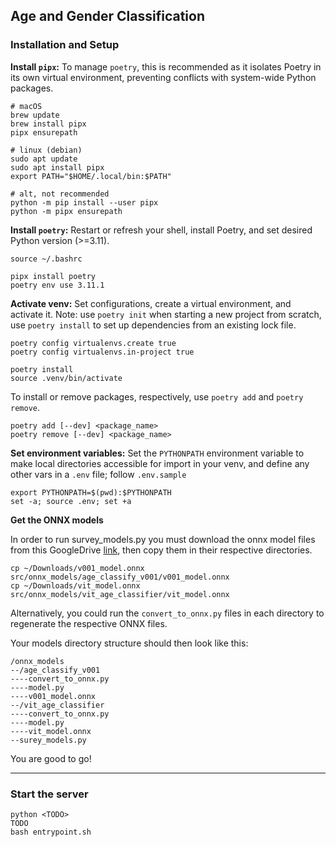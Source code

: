 ## Age and Gender Classification

### Installation and Setup

**Install `pipx`:** To manage `poetry`, this is recommended as it isolates Poetry in its own virtual environment, preventing conflicts with system-wide Python packages.
    
    # macOS
    brew update
    brew install pipx
    pipx ensurepath

    # linux (debian)
    sudo apt update
    sudo apt install pipx
    export PATH="$HOME/.local/bin:$PATH"

    # alt, not recommended
    python -m pip install --user pipx
    python -m pipx ensurepath

**Install `poetry`:** Restart or refresh your shell, install Poetry, and set desired Python version (>=3.11).

    source ~/.bashrc

    pipx install poetry
    poetry env use 3.11.1

**Activate venv:** Set configurations, create a virtual environment, and activate it. Note: use `poetry init` when starting a new project from scratch, use `poetry install` to set up dependencies from an existing lock file.

    poetry config virtualenvs.create true
    poetry config virtualenvs.in-project true

    poetry install
    source .venv/bin/activate

To install or remove packages, respectively, use `poetry add` and `poetry remove`.

    poetry add [--dev] <package_name>
    poetry remove [--dev] <package_name>

**Set environment variables:** Set the `PYTHONPATH` environment variable to make local directories accessible for import in your venv, and define any other vars in a `.env` file; follow `.env.sample`

    export PYTHONPATH=$(pwd):$PYTHONPATH
    set -a; source .env; set +a

**Get the ONNX models**

In order to run survey_models.py you must download the onnx model files from this GoogleDrive [link](https://drive.google.com/drive/folders/1IgG6w6lJ9cd8Qlckd7HwdBUjWCd_-gxN), then copy them in their respective directories.

    cp ~/Downloads/v001_model.onnx src/onnx_models/age_classify_v001/v001_model.onnx 
    cp ~/Downloads/vit_model.onnx src/onnx_models/vit_age_classifier/vit_model.onnx

Alternatively, you could run the `convert_to_onnx.py` files in each directory to regenerate the respective ONNX files.

Your models directory structure should then look like this:
```
/onnx_models
--/age_classify_v001
----convert_to_onnx.py
----model.py
----v001_model.onnx
--/vit_age_classifier
----convert_to_onnx.py
----model.py
----vit_model.onnx
--surey_models.py
```


You are good to go!

---

### Start the server
    python <TODO>
    TODO 
    bash entrypoint.sh




